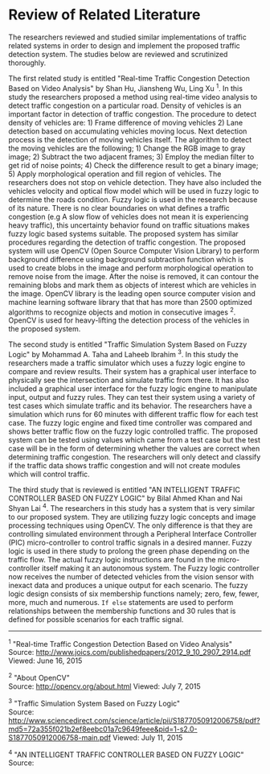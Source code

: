 # Review of Related Literature

The researchers reviewed and studied similar implementations of traffic related systems
in order to design and implement the proposed traffic detection system. The studies below
are reviewed and scrutinized thoroughly.

The first related study is entitled "Real-time Traffic Congestion Detection Based on Video Analysis"
by Shan Hu, Jiansheng Wu, Ling Xu <sup>1</sup>. In this study the researchers proposed a method using real-time
video analysis to detect traffic congestion on a particular road. Density of vehicles is an important
factor in detection of traffic congestion. The procedure to detect density of vehicles are: 1) Frame
difference of moving vehicles 2) Lane detection based on accumulating vehicles moving locus. Next detection
process is the detection of moving vehicles itself. The algorithm to detect the moving vehicles are the
following; 1) Change the RGB image to gray image; 2) Subtract the two adjacent frames; 3) Employ the
median filter to get rid of noise points; 4) Check the difference result to get a binary image;
5) Apply morphological operation and fill region of vehicles. The researchers does not stop on vehicle detection. They have
also included the vehicles velocity and optical flow model which will be used in fuzzy logic to determine
the roads condition. Fuzzy logic is used in the research because of its nature. There is no clear boundaries
on what defines a traffic congestion (e.g A slow flow of vehicles does not mean it is experiencing heavy traffic),
this uncertainty behavior found on traffic situations makes fuzzy logic based systems suitable.
The proposed system has similar procedures regarding the detection of traffic congestion.
The proposed system will use OpenCV (Open Source Computer Vision Library) 
to perform background difference using background subtraction function which is used to create blobs in
the image and perform morphological operation to remove noise from the image. After the noise is removed,
it can contour the remaining blobs and mark them as objects of interest which are vehicles in the image.
OpenCV library is the leading open source computer vision and machine learning software library that
that has more than 2500 optimized algorithms to recognize objects and motion in consecutive images <sup>2</sup>.
OpenCV is used for heavy-lifting the detection process of the vehicles in the proposed system.

The second study is entitled "Traffic Simulation System Based on Fuzzy Logic" by Mohammad A. Taha and Laheeb Ibrahim <sup>3</sup>.
In this study the researchers made a traffic simulator which uses a fuzzy logic engine to compare and review results.
Their system has a graphical user interface to physically see the intersection and simulate traffic from there. It
has also included a graphical user interface for the fuzzy logic engine to manipulate input, output and fuzzy rules. They
can test their system using a variety of test cases which simulate traffic and its behavior. The researchers have a 
simulation which runs for 60 minutes with different traffic flow for each test case. The fuzzy logic engine and fixed
time controller was compared and shows better traffic flow on the fuzzy logic controlled traffic. The proposed system
can be tested using values which came from a test case but the test case will be in the form of determining whether
the values are correct when determining traffic congestion. The researchers will only detect and classify if the traffic
data shows traffic congestion and will not create modules which will control traffic.

The third study that is reviewed is entitled "AN INTELLIGENT TRAFFIC CONTROLLER BASED ON FUZZY LOGIC" by Bilal Ahmed Khan and
Nai Shyan Lai <sup>4</sup>. The researchers in this study has a system that is very similar to our proposed system.
They are utilizing fuzzy logic concepts and image processing techniques using OpenCV. The only difference is that they are 
controlling simulated environment through a Peripheral Interface Controller (PIC) micro-controller to control traffic signals
in a desired manner. Fuzzy logic is used in there study to prolong the green phase depending on the traffic flow. The actual
fuzzy logic instructions are found in the micro-controller itself making it an autonomous system. The Fuzzy logic controller
now receives the number of detected vehicles from the vision sensor with inexact data and produces a unique output for each
scenario. The fuzzy logic design consists of six membership functions namely; zero, few, fewer, more, much and numerous.
`If else` statements are used to perform relationships between the membership functions and 30 rules that is defined for
possible scenarios for each traffic signal. 


---

<sup>1</sup> "Real-time Traffic Congestion Detection Based on Video Analysis"  
Source: http://www.joics.com/publishedpapers/2012_9_10_2907_2914.pdf Viewed: June 16, 2015

<sup>2</sup> "About OpenCV"  
Source: http://opencv.org/about.html Viewed: July 7, 2015

<sup>3</sup> "Traffic Simulation System Based on Fuzzy Logic"  
Source: http://www.sciencedirect.com/science/article/pii/S1877050912006758/pdf?md5=72a355f021b2ef8eebc01a7c9649feee&pid=1-s2.0-S1877050912006758-main.pdf Viewed: July 11, 2015  

<sup>4</sup> "AN INTELLIGENT TRAFFIC CONTROLLER BASED ON FUZZY LOGIC"  
Source: 